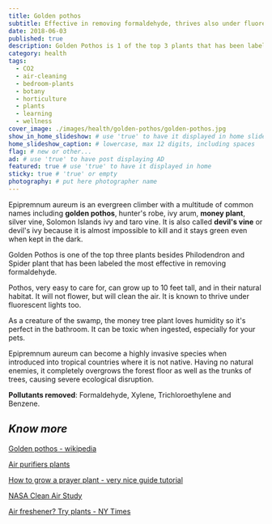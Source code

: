```yaml
---
title: Golden pothos
subtitle: Effective in removing formaldehyde, thrives also under fluorescent lights and it's very easy to care for.
date: 2018-06-03
published: true
description: Golden Pothos is 1 of the top 3 plants that has been labeled the most effective in removing formaldehyde, is strong and stays green even with little light. # max 160 digits cos dunno how to trim it, yet......
category: health
tags:
  - CO2
  - air-cleaning
  - bedroom-plants
  - botany
  - horticulture
  - plants
  - learning
  - wellness
cover_image: ./images/health/golden-pothos/golden-pothos.jpg
show_in_home_slideshow: # use 'true' to have it displayed in home slideshow
home_slideshow_caption: # lowercase, max 12 digits, including spaces
flag: # new or other...
ad: # use 'true' to have post displaying AD
featured: true # use 'true' to have it displayed in home
sticky: true # 'true' or empty
photography: # put here photographer name
---
```

Epipremnum aureum is an evergreen climber with a multitude of common names including **golden pothos**, hunter's robe, ivy arum, **money plant**, silver vine, Solomon Islands ivy and taro vine. It is also called **devil's vine** or devil's ivy because it is almost impossible to kill and it stays green even when kept in the dark.

Golden Pothos is one of the top three plants besides Philodendron and Spider plant that has been labeled the most effective in removing formaldehyde.

Pothos, very easy to care for, can grow up to 10 feet tall, and in their natural habitat. It will not flower, but will clean the air. It is known to thrive under fluorescent lights too.

As a creature of the swamp, the money tree plant loves humidity so it's perfect in the bathroom. It can be toxic when ingested, especially for your pets.

Epipremnum aureum can become a highly invasive species when introduced into tropical countries where it is not native. Having no natural enemies, it completely overgrows the forest floor as well as the trunks of trees, causing severe ecological disruption.


**Pollutants removed**: Formaldehyde, Xylene, Trichloroethylene and Benzene.

## **_Know more_**

[Golden pothos - wikipedia](https://en.wikipedia.org/wiki/Epipremnum_aureum)

[Air purifiers plants](http://air-purifier-reviewsite.com/blog/15-house-plants-you-can-use-as-air-purifiers/)

[How to grow a prayer plant - very nice guide tutorial](https://www.jenreviews.com/prayer-plant/)

[NASA Clean Air Study](https://en.wikipedia.org/wiki/NASA_Clean_Air_Study)

[Air freshener? Try plants - NY Times](https://www.nytimes.com/1994/02/13/nyregion/cuttings-need-an-air-freshener-try-plants.html)
